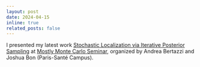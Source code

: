 ```yaml
---
layout: post
date: 2024-04-15
inline: true
related_posts: false
---
```


I presented my latest work [Stochastic Localization via Iterative Posterior Sampling](https://arxiv.org/abs/2402.10758) at [Mostly Monte Carlo Seminar](https://bonstats.github.io/mostlymontecarlo/), organized by Andrea Bertazzi and Joshua Bon (Paris-Santé Campus).
